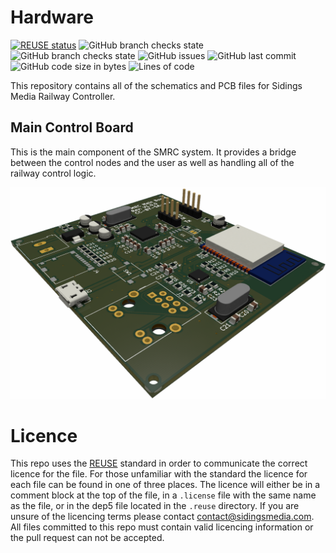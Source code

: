 <!-- 
SPDX-FileCopyrightText: Copyright (c) 2021 Matthew Nickson 

SPDX-License-Identifier: MIT
-->
# Hardware
[![REUSE status](https://api.reuse.software/badge/github.com/SidingsMedia/SMRC-hardware)](https://api.reuse.software/info/github.com/SidingsMedia/SMRC-hardware) ![GitHub branch checks state](https://img.shields.io/github/checks-status/SidingsMedia/SMRC-hardware/main?label=main%20checks) ![GitHub branch checks state](https://img.shields.io/github/checks-status/SidingsMedia/SMRC-hardware/develop?label=develop%20checks) ![GitHub issues](https://img.shields.io/github/issues/SidingsMedia/SMRC-hardware) ![GitHub last commit](https://img.shields.io/github/last-commit/sidingsmedia/SMRC-hardware) ![GitHub code size in bytes](https://img.shields.io/github/languages/code-size/SidingsMedia/SMRC-hardware) ![Lines of code](https://img.shields.io/tokei/lines/github/SidingsMedia/SMRC-hardware)

This repository contains all of the schematics and PCB files for Sidings
Media Railway Controller. 

## Main Control Board

This is the main component of the SMRC system. It provides a bridge
between the control nodes and the user as well as handling all of the
railway control logic.

![3D render of main control PCB](/images/main-board.png)

# Licence
This repo uses the [REUSE](https://reuse.software) standard in order to communicate the correct licence for the file. For those unfamiliar with the standard the licence for each file can be found in one of three places. The licence will either be in a comment block at the top of the file, in a `.license` file with the same name as the file, or in the dep5 file located in the `.reuse` directory. If you are unsure of the licencing terms please contact [contact@sidingsmedia.com](mailto:contact@sidingsmedia.com?subject=SMRC%20Licence). All files committed to this repo must contain valid licencing information or the pull request can not be accepted.